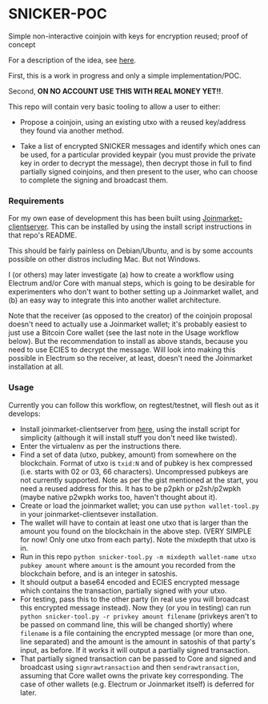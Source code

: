 # SNICKER-POC
Simple non-interactive coinjoin with keys for encryption reused; proof of concept

For a description of the idea, see [here](https://gist.github.com/AdamISZ/8dc3bbb00ac33e270029fe1cdb52f3f4).

First, this is a work in progress and only a simple implementation/POC.

Second, **ON NO ACCOUNT USE THIS WITH REAL MONEY YET!!**.

This repo will contain very basic tooling to allow a user to either:

* Propose a coinjoin, using an existing utxo with a reused key/address
they found via another method.

* Take a list of encrypted SNICKER messages and identify which ones can be used,
for a particular provided keypair (you must provide the private key in order to
decrypt the message), then decrypt those in full to find partially signed
coinjoins, and then present to the user, who can choose to complete the signing
and broadcast them.


### Requirements

For my own ease of development this has been built using [Joinmarket-clientserver](https://github.com/Joinmarket-Org/joinmarket-clientserver).
This can be installed by using the install script instructions in that repo's README.

This should be fairly painless on Debian/Ubuntu, and is by some accounts possible
on other distros including Mac. But not Windows.

I (or others) may later investigate (a) how to create a workflow using Electrum
and/or Core with manual steps, which is going to be desirable for experimenters
who don't want to bother setting up a Joinmarket wallet, and (b) an easy way to
integrate this into another wallet architecture.

Note that the receiver (as opposed to the creator) of the coinjoin proposal doesn't
need to actually use a Joinmarket wallet; it's probably easiest to just use a
Bitcoin Core wallet (see the last note in the Usage workflow below). But the
recommendation to install as above stands, because you need to use ECIES to decrypt
the message. Will look into making this possible in Electrum so the receiver, at
least, doesn't need the Joinmarket installation at all.

### Usage

Currently you can follow this workflow, on regtest/testnet, will flesh out as it
develops:

* Install joinmarket-clientserver from [here](https://github.com/Joinmarket-Org/joinmarket-clientserver),
using the install script for simplicity (although it will install stuff you don't
need like twisted).
* Enter the virtualenv as per the instructions there.
* Find a set of data (utxo, pubkey, amount) from somewhere on the blockchain.
Format of utxo is `txid:N` and of pubkey is hex compressed (i.e. starts with 02 or
03, 66 characters). Uncompressed pubkeys are not currently supported. Note as per
the gist mentioned at the start, you need a reused address for this. It has to be
p2pkh or p2sh/p2wpkh (maybe native p2wpkh works too, haven't thought about it).
* Create or load the joinmarket wallet; you can use `python wallet-tool.py` in your
joinmarket-clientsever installation.
* The wallet will have to contain at least one utxo that is larger than the amount
you found on the blockchain in the above step. (VERY SIMPLE for now! Only one utxo
from each party). Note the mixdepth that utxo is in.
* Run in this repo `python snicker-tool.py -m mixdepth wallet-name utxo pubkey amount`
where `amount` is the amount you recorded from the blockchain before, and is an
integer in satoshis.
* It should output a base64 encoded and ECIES encrypted message which contains the
transaction, partially signed with your utxo.
* For testing, pass this to the other party (in real use you will broadcast this
encrypted message instead). Now they (or you in testing) can run
`python snicker-tool.py -r privkey amount filename` (privkeys aren't to be passed
on command line, this will be changed shortly) where `filename` is a file
containing the encrypted message (or more than one, line separated) and the amount
is the amount in satoshis of that party's input, as before. If it works it will
output a partially signed transaction.
* That partially signed transaction can be passed to Core and signed and broadcast
using `signrawtransaction` and then `sendrawtransaction`, assuming that Core wallet
owns the private key corresponding. The case of other wallets (e.g. Electrum or
Joinmarket itself) is deferred for later.



